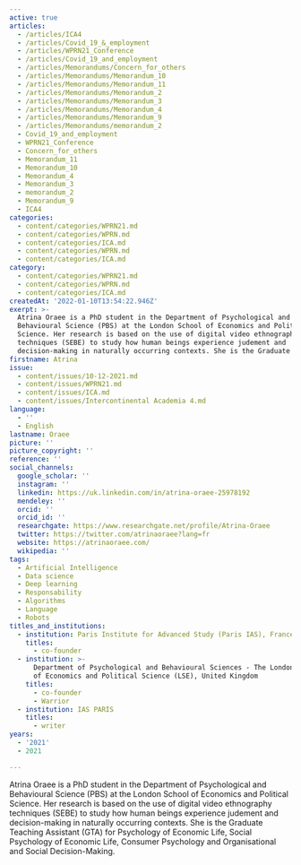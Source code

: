 ```yaml
---
active: true
articles:
  - /articles/ICA4
  - /articles/Covid_19_&_employment
  - /articles/WPRN21_Conference
  - /articles/Covid_19_and_employment
  - /articles/Memorandums/Concern_for_others
  - /articles/Memorandums/Memorandum_10
  - /articles/Memorandums/Memorandum_11
  - /articles/Memorandums/Memorandum_2
  - /articles/Memorandums/Memorandum_3
  - /articles/Memorandums/Memorandum_4
  - /articles/Memorandums/Memorandum_9
  - /articles/Memorandums/memorandum_2
  - Covid_19_and_employment
  - WPRN21_Conference
  - Concern_for_others
  - Memorandum_11
  - Memorandum_10
  - Memorandum_4
  - Memorandum_3
  - memorandum_2
  - Memorandum_9
  - ICA4
categories:
  - content/categories/WPRN21.md
  - content/categories/WPRN.md
  - content/categories/ICA.md
  - content/categories/WPRN.md
  - content/categories/ICA.md
category:
  - content/categories/WPRN21.md
  - content/categories/WPRN.md
  - content/categories/ICA.md
createdAt: '2022-01-10T13:54:22.946Z'
exerpt: >-
  Atrina Oraee is a PhD student in the Department of Psychological and
  Behavioural Science (PBS) at the London School of Economics and Political
  Science. Her research is based on the use of digital video ethnography
  techniques (SEBE) to study how human beings experience judement and
  decision-making in naturally occurring contexts. She is the Graduate
firstname: Atrina
issue:
  - content/issues/10-12-2021.md
  - content/issues/WPRN21.md
  - content/issues/ICA.md
  - content/issues/Intercontinental Academia 4.md
language:
  - ''
  - English
lastname: Oraee
picture: ''
picture_copyright: ''
reference: ''
social_channels:
  google_scholar: ''
  instagram: ''
  linkedin: https://uk.linkedin.com/in/atrina-oraee-25978192
  mendeley: ''
  orcid: ''
  orcid_id: ''
  researchgate: https://www.researchgate.net/profile/Atrina-Oraee
  twitter: https://twitter.com/atrinaoraee?lang=fr
  website: https://atrinaoraee.com/
  wikipedia: ''
tags:
  - Artificial Intelligence
  - Data science
  - Deep learning
  - Responsability
  - Algorithms
  - Language
  - Robots
titles_and_institutions:
  - institution: Paris Institute for Advanced Study (Paris IAS), France
    titles:
      - co-founder
  - institution: >-
      Department of Psychological and Behavioural Sciences - The London School
      of Economics and Political Science (LSE), United Kingdom
    titles:
      - co-founder
      - Warrior
  - institution: IAS PARIS
    titles:
      - writer
years:
  - '2021'
  - 2021

---
```

Atrina Oraee is a PhD student in the Department of Psychological and Behavioural Science (PBS) at the London School of Economics and Political Science. Her research is based on the use of digital video ethnography techniques (SEBE) to study how human beings experience judement and decision-making in naturally occurring contexts. She is the Graduate Teaching Assistant (GTA) for Psychology of Economic Life, Social Psychology of Economic Life, Consumer Psychology and Organisational and Social Decision-Making.